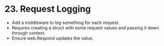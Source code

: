 # 23. Request Logging

- Add a middleware to log something for each request.
- Requires creating a struct with some request values and passing it down through context.
- Ensure web.Respond updates the value.
